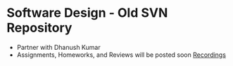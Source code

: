 # Software Design - Old SVN Repository
- Partner with Dhanush Kumar
- Assignments, Homeworks, and Reviews will be posted soon
[Recordings](https://www2.cs.uh.edu/~svenkat/fall2024sd/recordings/)

